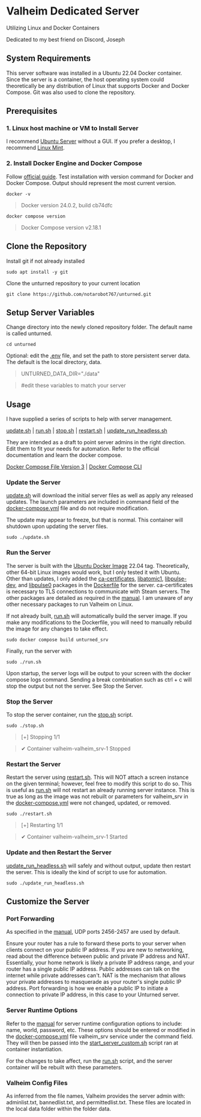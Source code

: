 # Valheim Dedicated Server
Utilizing Linux and Docker Containers

Dedicated to my best friend on Discord, Joseph

## System Requirements
This server software was installed in a Ubuntu 22.04 Docker container. Since the server is a container, the host operating system could theoretically be any distribution of Linux that supports Docker and Docker Compose. Git was also used to clone the repository.

## Prerequisites
### 1. Linux host machine or VM to Install Server
I recommend [Ubuntu Server](https://ubuntu.com/download/server) without a GUI. If you prefer a desktop, I recommend [Linux Mint](https://linuxmint.com/download.php).

### 2. Install Docker Engine and Docker Compose
Follow [official guide](https://docs.docker.com/engine/install/ubuntu/). Test installation with version command for Docker and Docker Compose. Output should represent the most current version.
```
docker -v
```
> Docker version 24.0.2, build cb74dfc
```
docker compose version
```
> Docker Compose version v2.18.1

## Clone the Repository
Install git if not already installed
```
sudo apt install -y git
```
Clone the unturned repository to your current location
```
git clone https://github.com/notarobot767/unturned.git
```

## Setup Server Variables
Change directory into the newly cloned repository folder. The default name is called unturned.
```
cd unturned
```
Optional: edit the [.env](.env) file, and set the path to store persistent server data. The default is the local directory, data.

> UNTURNED_DATA_DIR="./data"

> #edit these variables to match your server

## Usage
I have supplied a series of scripts to help with server management.

[update.sh](update.sh) |
[run.sh](run.sh) |
[stop.sh](stop.sh) |
[restart.sh](restart.sh) | 
[update_run_headless.sh](update_run_headless.sh)

They are intended as a draft to point server admins in the right direction. Edit them to fit your needs for automation. Refer to the official documentation and learn the docker compose.

[Docker Compose File Version 3](https://docs.docker.com/compose/compose-file/compose-file-v3/) |
[Docker Compose CLI](https://docs.docker.com/compose/reference/)

### Update the Server
[update.sh](update.sh) will download the initial server files as well as apply any released updates. The launch parameters are included in command field of the [docker-compose.yml](docker-compose.yml) file and do not require modification.

The update may appear to freeze, but that is normal. This container will shutdown upon updating the server files.

```
sudo ./update.sh
```

### Run the Server
The server is built with the [Ubuntu Docker Image](https://hub.docker.com/_/ubuntu) 22.04 tag. Theoretically, other 64-bit Linux images would work, but I only tested it with Ubuntu. Other than updates, I only added the [ca-certificates](https://packages.ubuntu.com/jammy/ca-certificates), [libatomic1](), [libpulse-dev](), and [libpulse0]() packages in the [Dockerfile](Dockerfile) for the server. ca-certificates is necessary to TLS connections to communicate with Steam servers. The other packages are detailed as required in the [manual](Valheim%20Dedicated%20Server%20Manual.pdf). I am unaware of any other necessary packages to run Valheim on Linux.

If not already built, [run.sh](run.sh) will automatically build the server image. If you make any modifications to the Dockerfile, you will need to manually rebuild the image for any changes to take effect.

```
sudo docker compose build unturned_srv
```

Finally, run the server with
```
sudo ./run.sh
```

Upon startup, the server logs will be output to your screen with the docker compose logs command. Sending a break combination such as ctrl + c will stop the output but not the server. See Stop the Server.

### Stop the Server
To stop the server container, run the [stop.sh](stop.sh) script.
```
sudo ./stop.sh
```
> [+] Stopping 1/1

>  ✔ Container valheim-valheim_srv-1  Stopped

### Restart the Server
Restart the server using [restart.sh](restart.sh). This will NOT attach a screen instance on the given terminal; however, feel free to modify this script to do so. This is useful as [run.sh](run.sh) will not restart an already running server instance. This is true as long as the image was not rebuilt or parameters for valheim_srv in the [docker-compose.yml](docker-compose.yml) were not changed, updated, or removed.

```
sudo ./restart.sh
```
> [+] Restarting 1/1

> ✔ Container valheim-valheim_srv-1  Started

### Update and then Restart the Server
[update_run_headless.sh](update_run_headless.sh) will safely and without output, update then restart the server. This is ideally the kind of script to use for automation.

```
sudo ./update_run_headless.sh
```

## Customize the Server
### Port Forwarding
As specified in the [manual](Valheim%20Dedicated%20Server%20Manual.pdf), UDP ports 2456-2457 are used by default.

Ensure your router has a rule to forward these ports to your server when clients connect on your public IP address. If you are new to networking, read about the difference between public and private IP address and NAT. Essentially, your home network is likely a private IP address range, and your router has a single public IP address. Public addresses can talk on the internet while private addresses can't. NAT is the mechanism that allows your private addresses to masquerade as your router's single public IP address. Port forwarding is how we enable a public IP to initiate a connection to private IP address, in this case to your Unturned server.

### Server Runtime Options
Refer to the [manual](Valheim%20Dedicated%20Server%20Manual.pdf) for server runtime configuration options to include: name, world, password, etc. These options should be entered or modified in the [docker-compose.yml](docker-compose.yml) file valheim_srv service under the command field. They will then be passed into the [start_server_custom.sh](start_server_custom.sh) script ran at container instantiation.

For the changes to take affect, run the [run.sh](run.sh) script, and the server container will be rebuilt with these parameters.

### Valheim Config Files
As inferred from the file names, Valheim provides the server admin with: adminlist.txt, bannedlist.txt, and permittedlist.txt. These files are located in the local data folder within the folder data.